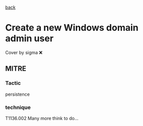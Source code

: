 [back](../index.md)
# Create a new Windows domain admin user
Cover by sigma :x: 
## MITRE
### Tactic
persistence
### technique
T1136.002
Many more think to do...